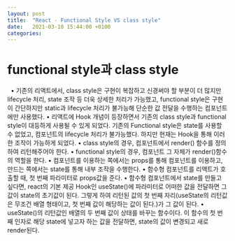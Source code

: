 ```yaml
---
layout: post
title:  "React - Functional Style VS class style"
date:   2021-03-10 15:44:00 +0100
categories:
---
```


# functional style과 class style
&nbsp;
  • 기존의 리액트에서, class style은 구현이 복잡하고 신경써야 할 부분이 더 많지만 lifecycle 처리, state 조작 등 더욱 상세한 처리가 가능했고, functional style은 구현이 간단하지만 static과 lifecycle 처리가 불가능해 단순한 값 전달을 수행하는 컴포넌트에만 사용했다.
  • 리액트에 Hook 개념이 등장하면서 기존의 class style과 functional style이 대등하게 사용될 수 있게 되었다.
    기존의 Functional style은 state를 사용할 수 없었고, 컴포넌트의 lifecycle 처리가 불가능했다. 하지만 
    현재는 Hook을 통해 이러한 조작이 가능하게 되었다.
  • class style의 경우, 컴포넌트에서 render() 함수를 정의하여 리턴해주어야 한다.
  • functional style의 경우, 컴포넌트 그 자체가 render()함수의 역할을 한다.
  • 컴포넌트를 이용하는 쪽에서는 props를 통해 컴포넌트를 이용하고, 만드는 쪽에서는 state를 통해 내부 조작을 수행한다.
  • 함수형 컴포넌트를 리액트가 호출할 때, 첫 번째 파라미터로 props값을 준다.
  • 함수형 컴포넌트에서 state를 만들고 싶다면, react의 기본 제공 Hook인 useState()에 파라미터로 어떠한 값을 전달하면 그 값이 state의 초기값이 된다. 그렇게 하여 리턴된 값의 첫 번째 자리(useState의 리턴값은 무조건 배열 형태이고, 첫 번째 값이 해당하는 값이 된다.)가 그 값이 된다.
  • useState()의 리턴값인 배열의 두 번째 값이 상태를 바꾸는 함수이다. 이 함수의 첫 번째 인자로 해당 state에 넣고자 하는 값을 전달하면, state의 값이 변경되고 새로 render된다.


